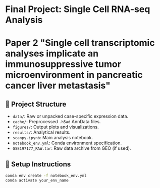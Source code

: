 # Final Project: Single Cell RNA-seq Analysis

# Paper 2 "Single cell transcriptomic analyses implicate an immunosuppressive tumor microenvironment in pancreatic cancer liver metastasis"

## 📁 Project Structure

- `data/`: Raw or unpacked case-specific expression data.
- `cache/`: Preprocessed `.h5ad` AnnData files.
- `figures/`: Output plots and visualizations.
- `results/`: Analytical results.
- `scanpy.ipynb`: Main analysis notebook.
- `notebook_env.yml`: Conda environment specification.
- `GSE197177_RAW.tar`: Raw data archive from GEO (if used).

## 🔧 Setup Instructions

```bash
conda env create -f notebook_env.yml
conda activate your_env_name
